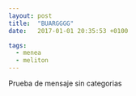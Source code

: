 ```yaml
---
layout: post
title:  "BUARGGGG"
date:   2017-01-01 20:35:53 +0100

tags:
  - menea
  - meliton
---
```

Prueba de mensaje sin categorias


